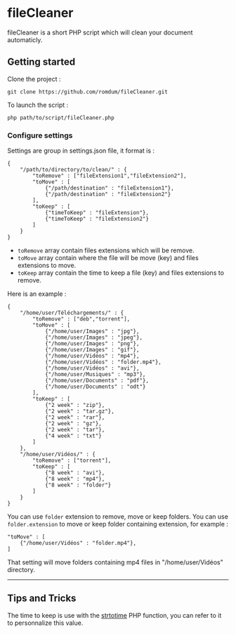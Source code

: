 # fileCleaner

fileCleaner is a short PHP script which will clean your document automaticly.


## Getting started

Clone the project :

```
git clone https://github.com/romdum/fileCleaner.git
```

To launch the script :

```
php path/to/script/fileCleaner.php
```

### Configure settings

Settings are group in settings.json file, it format is :

```
{
    "/path/to/directory/to/clean/" : {
        "toRemove" : ["fileExtension1","fileExtension2"],
        "toMove" : [
            {"/path/destination" : "fileExtension1"},
            {"/path/destination" : "fileExtension2"}
        ],
        "toKeep" : [
            {"timeToKeep" : "fileExtension"},
            {"timeToKeep" : "fileExtension2"}
        ]
    }
}
```

* `toRemove` array contain files extensions which will be remove.
* `toMove` array contain where the file will be move (key) and files extensions to move.
* `toKeep` array contain the time to keep a file (key) and files extensions to remove.

Here is an example :

```
{
    "/home/user/Téléchargements/" : {
        "toRemove" : ["deb","torrent"],
        "toMove" : [
            {"/home/user/Images" : "jpg"},
            {"/home/user/Images" : "jpeg"},
            {"/home/user/Images" : "png"},
            {"/home/user/Images" : "gif"},
            {"/home/user/Vidéos" : "mp4"},
            {"/home/user/Vidéos" : "folder.mp4"},
            {"/home/user/Vidéos" : "avi"},
            {"/home/user/Musiques" : "mp3"},
            {"/home/user/Documents" : "pdf"},
            {"/home/user/Documents" : "odt"}
        ],
        "toKeep" : [
            {"2 week" : "zip"},
            {"2 week" : "tar.gz"},
            {"2 week" : "rar"},
            {"2 week" : "gz"},
            {"2 week" : "tar"},
            {"4 week" : "txt"}
        ]
    },
    "/home/user/Vidéos/" : {
        "toRemove" : ["torrent"],
        "toKeep" : [
            {"8 week" : "avi"},
            {"8 week" : "mp4"},
            {"8 week" : "folder"}
        ]
    }
}

```

You can use `folder` extension to remove, move or keep folders.
You can use `folder.extension` to move or keep folder containing extension, for example :

```
"toMove" : [
    {"/home/user/Vidéos" : "folder.mp4"},
]
```

That setting will move folders containing mp4 files in "/home/user/Vidéos" directory.

------

## Tips and Tricks

The time to keep is use with the [strtotime](http://php.net/manual/en/function.strtotime.php) PHP function, you can refer to it to personnalize this value.
